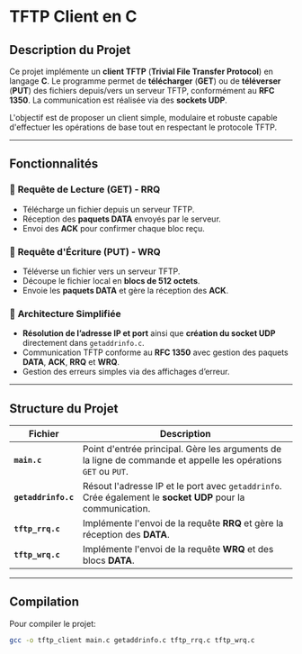 # **TFTP Client en C**

## **Description du Projet**
Ce projet implémente un **client TFTP** (**Trivial File Transfer Protocol**) en langage **C**. Le programme permet de **télécharger** (**GET**) ou de **téléverser** (**PUT**) des fichiers depuis/vers un serveur TFTP, conformément au **RFC 1350**. La communication est réalisée via des **sockets UDP**.

L'objectif est de proposer un client simple, modulaire et robuste capable d'effectuer les opérations de base tout en respectant le protocole TFTP.

---

## **Fonctionnalités**

### 🔹 **Requête de Lecture (GET) - RRQ**
- Télécharge un fichier depuis un serveur TFTP.
- Réception des **paquets DATA** envoyés par le serveur.  
- Envoi des **ACK** pour confirmer chaque bloc reçu.

### 🔹 **Requête d'Écriture (PUT) - WRQ**
- Téléverse un fichier vers un serveur TFTP.
- Découpe le fichier local en **blocs de 512 octets**.  
- Envoie les **paquets DATA** et gère la réception des **ACK**.

### 🔹 **Architecture Simplifiée**
- **Résolution de l’adresse IP et port** ainsi que **création du socket UDP** directement dans `getaddrinfo.c`.  
- Communication TFTP conforme au **RFC 1350** avec gestion des paquets **DATA**, **ACK**, **RRQ** et **WRQ**.  
- Gestion des erreurs simples via des affichages d’erreur.

---

## **Structure du Projet**

| **Fichier**            | **Description**                                                             |
|------------------------|----------------------------------------------------------------------------|
| **`main.c`**           | Point d'entrée principal. Gère les arguments de la ligne de commande et appelle les opérations `GET` ou `PUT`. |
| **`getaddrinfo.c`**    | Résout l'adresse IP et le port avec `getaddrinfo`. Crée également le **socket UDP** pour la communication. |
| **`tftp_rrq.c`**       | Implémente l'envoi de la requête **RRQ** et gère la réception des **DATA**.    |
| **`tftp_wrq.c`**       | Implémente l'envoi de la requête **WRQ** et des blocs **DATA**.               |

---


## **Compilation**

Pour compiler le projet:  
```bash
gcc -o tftp_client main.c getaddrinfo.c tftp_rrq.c tftp_wrq.c 
